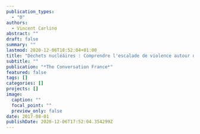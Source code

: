 ```yaml
---
publication_types:
  - "0"
authors:
  - Vincent Carlino
abstract: ""
draft: false
summary: ""
lastmod: 2020-12-06T18:52:04+01:00
title: "Déchets nucléáires : Comprendre l'escalade de violence autour du projet Cigéo"
subtitle: ""
publication: "*The Conversation France*"
featured: false
tags: []
categories: []
projects: []
image:
  caption: ""
  focal_point: ""
  preview_only: false
date: 2017-08-01
publishDate: 2020-12-06T17:52:04.354299Z
---
```

